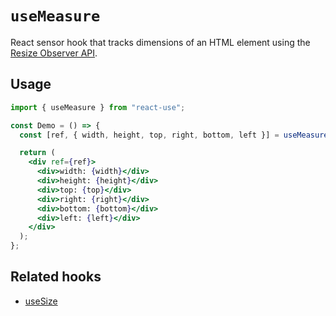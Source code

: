 # `useMeasure`

React sensor hook that tracks dimensions of an HTML element using the [Resize Observer API](https://developer.mozilla.org/en-US/docs/Web/API/ResizeObserver).

## Usage

```jsx
import { useMeasure } from "react-use";

const Demo = () => {
  const [ref, { width, height, top, right, bottom, left }] = useMeasure();

  return (
    <div ref={ref}>
      <div>width: {width}</div>
      <div>height: {height}</div>
      <div>top: {top}</div>
      <div>right: {right}</div>
      <div>bottom: {bottom}</div>
      <div>left: {left}</div>
    </div>
  );
};
```

## Related hooks

- [useSize](./useSize.md)
